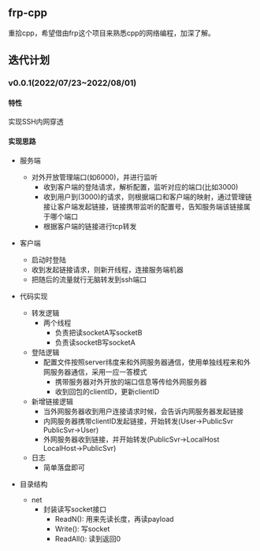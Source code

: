 ## frp-cpp
重拾cpp，希望借由frp这个项目来熟悉cpp的网络编程，加深了解。

## 迭代计划
### v0.0.1(2022/07/23~2022/08/01)
#### 特性
实现SSH内网穿透

#### 实现思路
- 服务端
  - 对外开放管理端口(如6000)，并进行监听
    - 收到客户端的登陆请求，解析配置，监听对应的端口(比如3000)
    - 收到用户到(3000)的请求，则根据端口和客户端的映射，通过管理链接让客户端发起链接，链接携带监听的配置号，告知服务端该链接属于哪个端口
    - 根据客户端的链接进行tcp转发
- 客户端
  - 启动时登陆
  - 收到发起链接请求，则新开线程，连接服务端机器
  - 把随后的流量就行无脑转发到ssh端口

- 代码实现
  - 转发逻辑
    - 两个线程
      - 负责把读socketA写socketB
      - 负责读socketB写socketA
  - 登陆逻辑
    - 配置文件按照server纬度来和外网服务器通信，使用单独线程来和外网服务器通信，采用一应一答模式
      - 携带服务器对外开放的端口信息等传给外网服务器
      - 收到回包的clientID，更新clientID
  - 新增链接逻辑
    - 当外网服务器收到用户连接请求时候，会告诉内网服务器发起链接
    - 内网服务器携带clientID发起链接，开始转发(User->PublicSvr PublicSvr->User)
    - 外网服务器收到链接，并开始转发(PublicSvr->LocalHost LocalHost->PublicSvr)
  - 日志
    - 简单落盘即可

- 目录结构
  - net
    - 封装读写socket接口
      - ReadN(): 用来先读长度，再读payload
      - Write(): 写socket
      - ReadAll(): 读到返回0